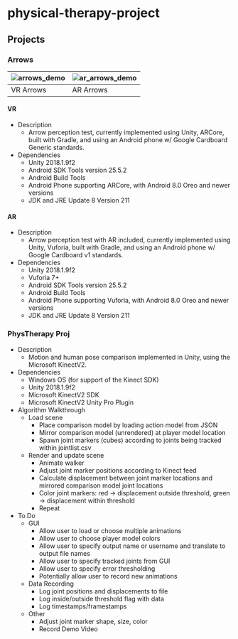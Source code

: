 # physical-therapy-project

## Projects
### Arrows

![arrows_demo](https://i.imgur.com/EeSyDdf.gif) | ![ar_arrows_demo](https://i.imgur.com/uyWFvuf.gif)
--- | ---
VR Arrows | AR Arrows

#### VR
- Description
  - Arrow perception test, currently implemented using Unity, ARCore, built with Gradle, and using an Android phone w/ Google Cardboard Generic standards.
- Dependencies
  - Unity 2018.1.9f2
  - Android SDK Tools version 25.5.2
  - Android Build Tools
  - Android Phone supporting ARCore, with Android 8.0 Oreo and newer versions
  - JDK and JRE Update 8 Version 211

#### AR
- Description
  - Arrow perception test with AR included, currently implemented using Unity, Vuforia, built with Gradle, and using an Android phone w/ Google Cardboard v1 standards.
- Dependencies
  - Unity 2018.1.9f2
  - Vuforia 7+ 
  - Android SDK Tools version 25.5.2
  - Android Build Tools
  - Android Phone supporting Vuforia, with Android 8.0 Oreo and newer versions
  - JDK and JRE Update 8 Version 211

### PhysTherapy Proj

- Description
  - Motion and human pose comparison implemented in Unity, using the Microsoft KinectV2.
- Dependencies
  - Windows OS (for support of the Kinect SDK)
  - Unity 2018.1.9f2
  - Microsoft KinectV2 SDK
  - Microsoft KinectV2 Unity Pro Plugin
- Algorithm Walkthrough
  - Load scene
    - Place comparison model by loading action model from JSON
    - Mirror comparison model (unrendered) at player model location
    - Spawn joint markers (cubes) according to joints being tracked within jointlist.csv
  - Render and update scene
    - Animate walker
    - Adjust joint marker positions according to Kinect feed
    - Calculate displacement between joint marker locations and mirrored comparison model joint locations
    - Color joint markers: red -> displacement outside threshold, green -> displacement within threshold
    - Repeat
- To Do
  - GUI
    - Allow user to load or choose multiple animations
    - Allow user to choose player model colors
    - Allow user to specify output name or username and translate to output file names
    - Allow user to specify tracked joints from GUI
    - Allow user to specify error thresholding 
    - Potentially allow user to record new animations
  - Data Recording
    - Log joint positions and displacements to file
    - Log inside/outside threshold flag with data
    - Log timestamps/framestamps
  - Other
    - Adjust joint marker shape, size, color
    - Record Demo Video

